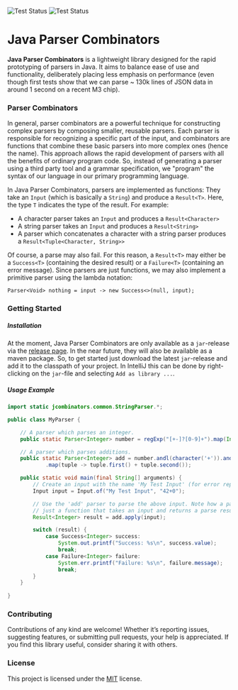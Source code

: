 ![Test Status](https://github.com/BjoernLoetters/Java-Parser-Combinators/actions/workflows/test.yml/badge.svg?branch=main)
![Test Status](https://img.shields.io/github/v/release/BjoernLoetters/Java-Parser-Combinators?label=Release&logo=github)

# Java Parser Combinators

**Java Parser Combinators** is a lightweight library designed for the rapid prototyping of parsers in Java.
It aims to balance ease of use and functionality, deliberately placing less emphasis on performance (even though first tests show that we can parse ~ 130k lines of JSON data in around 1 second on a recent M3 chip).

### Parser Combinators

In general, parser combinators are a powerful technique for constructing complex parsers by composing smaller, reusable parsers. 
Each parser is responsible for recognizing a specific part of the input, and combinators are functions that combine these basic parsers into more complex ones (hence the name). 
This approach allows the rapid development of parsers with all the benefits of ordinary program code.
So, instead of generating a parser using a third party tool and a grammar specification, we "program" the syntax of our language in our primary programming language. 

In Java Parser Combinators, parsers are implemented as functions: 
They take an `Input` (which is basically a `String`) and produce a `Result<T>`.
Here, the type `T` indicates the type of the result. 
For example:
- A character parser takes an `Input` and produces a `Result<Character>`
- A string parser takes an `Input` and produces a `Result<String>`
- A parser which concatenates a character with a string parser produces a `Result<Tuple<Character, String>>` 

Of course, a parse may also fail. 
For this reason, a `Result<T>` may either be a `Success<T>` (containing the desired result) or a `Failure<T>` (containing an error message). 
Since parsers are just functions, we may also implement a primitive parser using the lambda notation:

```
Parser<Void> nothing = input -> new Success<>(null, input);
```

### Getting Started

##### Installation

At the moment, Java Parser Combinators are only available as a `jar`-release via the [release page](https://github.com/BjoernLoetters/Java-Parser-Combinators/releases).
In the near future, they will also be available as a maven package. 
So, to get started just download the latest `jar`-release and add it to the classpath of your project. 
In IntelliJ this can be done by right-clicking on the `jar`-file and selecting `Add as library ...`.

##### Usage Example

```java
import static jcombinators.common.StringParser.*;

public class MyParser {

    // A parser which parses an integer.
    public static Parser<Integer> number = regExp("[+-]?[0-9]+").map(Integer::parseInt);

    // A parser which parses additions.
    public static Parser<Integer> add = number.andl(character('+')).and(number)
            .map(tuple -> tuple.first() + tuple.second());

    public static void main(final String[] arguments) {
        // Create an input with the name 'My Test Input' (for error reporting).
        Input input = Input.of("My Test Input", "42+0");

        // Use the 'add' parser to parse the above input. Note how a parser is
        // just a function that takes an input and returns a parse result.
        Result<Integer> result = add.apply(input);

        switch (result) {
            case Success<Integer> success:
                System.out.printf("Success: %s\n", success.value);
                break;
            case Failure<Integer> failure:
                System.err.printf("Failure: %s\n", failure.message);
                break;
        }
    }
    
}
```

### Contributing

Contributions of any kind are welcome! 
Whether it’s reporting issues, suggesting features, or submitting pull requests, your help is appreciated. 
If you find this library useful, consider sharing it with others.

### License

This project is licensed under the [MIT](LICENSE) license.